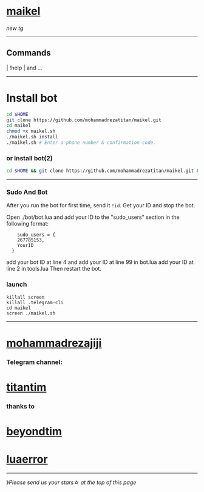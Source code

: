 # [maikel](https://telegram.me/titantims)

*new tg*


* * *

## Commands

| !help | and ...

* * *

# Install bot

```sh
cd $HOME
git clone https://github.com/mohammadrezatitan/maikel.git
cd maikel
chmod +x maikel.sh
./maikel.sh install
./maikel.sh # Enter a phone number & confirmation code.
```
### or install bot(2)
```sh
cd $HOME && git clone https://github.com/mohammadrezatitan/maikel.git && cd parsol && chmod +x maikel.sh && ./maikel.sh install && ./maikel.sh
```

* * *

### Sudo And Bot
After you run the bot for first time, send it `!id`. Get your ID and stop the bot.

Open ./bot/bot.lua and add your ID to the "sudo_users" section in the following format:
```
    sudo_users = {
    267785153,
    YourID
  }
```
add your bot ID at line 4 and add your ID at line 99 in bot.lua
add your ID at line 2 in tools.lua
Then restart the bot.

### launch
```
killall screen
killall .telegram-cli
cd maikel
screen ./maikel.sh

```
* * *


# [mohammadrezajiji](https://telegram.me/mohammadrezajiji)


###  Telegram channel:

# [titantim](https://telegram.me/titantims)

### thanks to   

# [beyondtim](https://telegram.me/BeyondTeam)

# [luaerror](https://telegram.me/luaerror)

* * *
》*Please send us your stars☆ at the top of this page*

